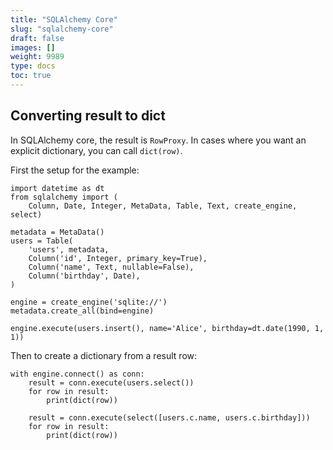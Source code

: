 ```yaml
---
title: "SQLAlchemy Core"
slug: "sqlalchemy-core"
draft: false
images: []
weight: 9989
type: docs
toc: true
---
```


## Converting result to dict
In SQLAlchemy core, the result is `RowProxy`. In cases where you want an explicit dictionary, you can call `dict(row)`.

First the setup for the example:

    import datetime as dt
    from sqlalchemy import (
        Column, Date, Integer, MetaData, Table, Text, create_engine, select)
    
    metadata = MetaData()
    users = Table(
        'users', metadata,
        Column('id', Integer, primary_key=True),
        Column('name', Text, nullable=False),
        Column('birthday', Date),
    )
    
    engine = create_engine('sqlite://')
    metadata.create_all(bind=engine)
    
    engine.execute(users.insert(), name='Alice', birthday=dt.date(1990, 1, 1))

Then to create a dictionary from a result row:
    
    with engine.connect() as conn:
        result = conn.execute(users.select())
        for row in result:
            print(dict(row))
    
        result = conn.execute(select([users.c.name, users.c.birthday]))
        for row in result:
            print(dict(row))


